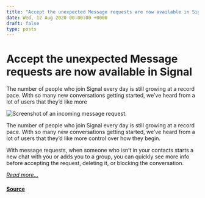 ```yaml
---
title: "Accept the unexpected Message requests are now available in Signal"
date: Wed, 12 Aug 2020 00:00:00 +0000
draft: false
type: posts
---
```

# Accept the unexpected Message requests are now available in Signal





 The number of people who join Signal every day is still growing at a record pace. With so many new conversations getting started, we’ve heard from a lot of users that they’d like more

![Screenshot of an incoming message request.](/blog/images/message-requests-header.jpg)

The number of people who join Signal every day is still growing at a record pace. With so many new conversations getting started, we’ve heard from a lot of users that they’d like more control over how they begin.

With message requests, when someone who isn’t in your contacts starts a new chat with you or adds you to a group, you can quickly see more info before accepting the request, deleting it, or blocking the conversation.

[_Read more..._](https://signal.org/blog/message-requests/)

#### [Source](https://signal.org/blog/message-requests/)


